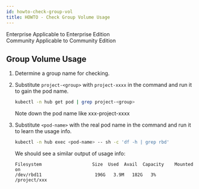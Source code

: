 ```yaml
---
id: howto-check-group-vol
title: HOWTO - Check Group Volume Usage
---
```

<div class="label-sect">
  <div class="ee-only tooltip">Enterprise
    <span class="tooltiptext">Applicable to Enterprise Edition</span>
  </div>
  <div class="ce-only tooltip">Community
    <span class="tooltiptext">Applicable to Community Edition</span>
  </div>
</div>

## Group Volume Usage

1. Determine a group name for checking.

2. Substitute `project-<group>` with `project-xxxx` in the command and run it to gain the pod name.
   
    ```bash
    kubectl -n hub get pod | grep project-<group>
    ```

    Note down the pod name like xxx-project-xxxx

3. Substitute `<pod-name>` with the real pod name in the command and run it to learn the usage info.
   
   ```bash
   kubectl -n hub exec <pod-name> -- sh -c 'df -h | grep rbd'
   ```

   We should see a similar output of usage info:

   ```text
   Filesystem                   Size  Used  Avail  Capacity    Mounted on
   /dev/rbd11                    196G   3.9M   182G   3%       /project/xxx
   ```
